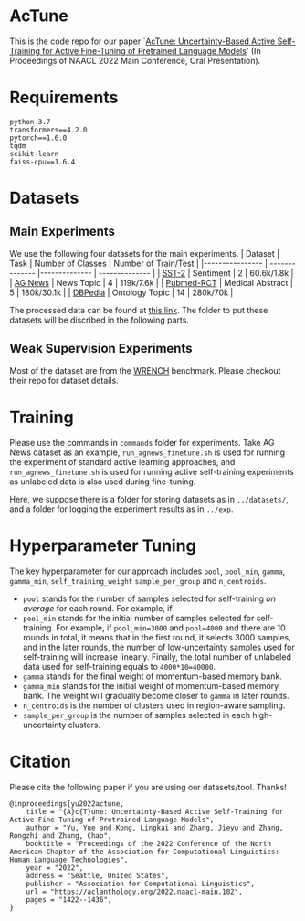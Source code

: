 # AcTune
This is the code repo for our paper `[AcTune: Uncertainty-Based Active Self-Training for Active Fine-Tuning of Pretrained Language Models](https://aclanthology.org/2022.naacl-main.102/)' (In Proceedings of NAACL 2022 Main Conference, Oral Presentation).

# Requirements
```
python 3.7
transformers==4.2.0
pytorch==1.6.0
tqdm
scikit-learn
faiss-cpu==1.6.4
```

# Datasets
## Main Experiments
We use the following four datasets for the main experiments.
|   Dataset   | Task  | Number of Classes | Number of Train/Test |
|---------------- | -------------- |-------------- | -------------- |
| [SST-2](https://nlp.stanford.edu/sentiment/)       |     Sentiment           |     2   |  60.6k/1.8k  |
| [AG News](https://huggingface.co/datasets/ag_news) |    News Topic       |      4      |  119k/7.6k   |
| [Pubmed-RCT](https://github.com/Franck-Dernoncourt/pubmed-rct)  |   Medical Abstract   |     5        |     180k/30.1k    |
| [DBPedia](https://huggingface.co/datasets/dbpedia_14)     |     Ontology Topic      |      14      |     280k/70k      |

The processed data can be found at [this link](https://drive.google.com/drive/folders/1Yhsf1Gji-kCxPfFtNnNW8isSbXqKZcKh?usp=sharing). The folder to put these datasets will be discribed in the following parts.

## Weak Supervision Experiments
Most of the dataset are from the [WRENCH](https://github.com/JieyuZ2/wrench) benchmark. Please checkout their repo for dataset details.

# Training
Please use the commands in `commands` folder for experiments.
Take AG News dataset as an example, `run_agnews_finetune.sh` is used for running the experiment of standard active learning approaches, and `run_agnews_finetune.sh` is used for running active self-training experiments as unlabeled data is also used during fine-tuning.

Here, we suppose there is a folder for storing datasets as in `../datasets/`, and a folder for logging the experiment results as in `../exp`. 

# Hyperparameter Tuning
The key hyperparameter for our approach includes `pool`, `pool_min`, `gamma`, `gamma_min`, `self_training_weight` `sample_per_group` and `n_centroids`.
- `pool` stands for the number of samples selected for self-training *on average* for each round. For example, if 
- `pool_min` stands for the initial number of samples selected for self-training. For example, if `pool_min=3000` and `pool=4000` and there are 10 rounds in total, it means that in the first round, it selects 3000 samples, and in the later rounds, the number of low-uncertainty samples used for self-training will increase linearly. Finally, the total number of unlabeled data used for self-training equals to `4000*10=40000`.
- `gamma` stands for the final weight of momentum-based memory bank.
- `gamma_min` stands for the initial weight of momentum-based memory bank. The weight will gradually become closer to `gamma` in later rounds.
- `n_centroids` is the number of clusters used in region-aware sampling.
- `sample_per_group` is the number of samples selected in each high-uncertainty clusters.


# Citation 

Please cite the following paper if you are using our datasets/tool. Thanks!

```
@inproceedings{yu2022actune,
    title = "{A}c{T}une: Uncertainty-Based Active Self-Training for Active Fine-Tuning of Pretrained Language Models",
    author = "Yu, Yue and Kong, Lingkai and Zhang, Jieyu and Zhang, Rongzhi and Zhang, Chao",
    booktitle = "Proceedings of the 2022 Conference of the North American Chapter of the Association for Computational Linguistics: Human Language Technologies",
    year = "2022",
    address = "Seattle, United States",
    publisher = "Association for Computational Linguistics",
    url = "https://aclanthology.org/2022.naacl-main.102",
    pages = "1422--1436",
}
```
